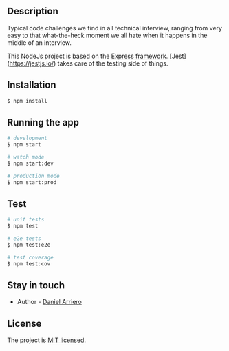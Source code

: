 ## Description

Typical code challenges we find in all technical interview, ranging from very
easy to that what-the-heck moment we all hate when it happens in the middle of
an interview.

This NodeJs project is based on the [Express framework](https://expressjs.com/).
[Jest] (https://jestjs.io/) takes care of the testing side of things.

## Installation

```bash
$ npm install
```

## Running the app

```bash
# development
$ npm start

# watch mode
$ npm start:dev

# production mode
$ npm start:prod
```

## Test

```bash
# unit tests
$ npm test

# e2e tests
$ npm test:e2e

# test coverage
$ npm test:cov
```

## Stay in touch

- Author - [Daniel Arriero](https://www.linkedin.com/in/darriero/)

## License

  The project is [MIT licensed](LICENSE).
